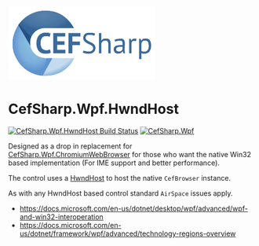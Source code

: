 
[![CefSharp Logo](https://github.com/cefsharp/CefSharp/raw/master/logo.png)](https://cefsharp.github.io/ "CefSharp - Embedded Chromium for .NET")

# CefSharp.Wpf.HwndHost
[![CefSharp.Wpf.HwndHost Build Status](https://img.shields.io/appveyor/build/cefsharp/cefsharp-wpf-hwndhost)](https://ci.appveyor.com/project/cefsharp/cefsharp-wpf-hwndhost)
[![CefSharp.Wpf](https://img.shields.io/nuget/v/CefSharp.Wpf.HwndHost.svg?style=flat&label=CefSharp.Wpf.HwndHost)](https://www.nuget.org/packages/CefSharp.Wpf.HwndHost/)

Designed as a drop in replacement for [CefSharp.Wpf.ChromiumWebBrowser](http://nuget.org/packages/CefSharp.Wpf/) for those who want the native Win32 based implementation (For IME support and better performance).

The control uses a [HwndHost](https://docs.microsoft.com/en-us/dotnet/api/system.windows.interop.hwndhost?view=netframework-4.6.2) to host the native `CefBrowser` instance.

As with any HwndHost based control standard `AirSpace` issues apply.
- https://docs.microsoft.com/en-us/dotnet/desktop/wpf/advanced/wpf-and-win32-interoperation
- https://docs.microsoft.com/en-us/dotnet/framework/wpf/advanced/technology-regions-overview

